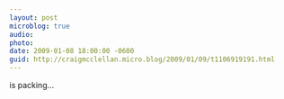 ```yaml
---
layout: post
microblog: true
audio: 
photo: 
date: 2009-01-08 18:00:00 -0600
guid: http://craigmcclellan.micro.blog/2009/01/09/t1106919191.html
---
```

is packing...

